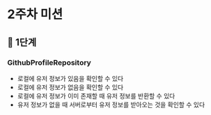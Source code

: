 # 2주차 미션

## 🎲 1단계
### GithubProfileRepository
+ 로컬에 유저 정보가 있음을 확인할 수 있다 
+ 로컬에 유저 정보가 없음을 확인할 수 있다
+ 로컬에 유저 정보가 이미 존재할 때 유저 정보를 반환할 수 있다
+ 유저 정보가 없을 때 서버로부터 유저 정보를 받아오는 것을 확인할 수 있다